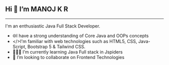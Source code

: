 ## Hi 👋 I’m **MANOJ K R** 
---
 I'm an enthusiastic Java Full Stack Developer.

 
- 🌐I have a strong understanding of Core Java and OOPs concepts
- </>I'm familiar with web technologies such as HTML5, CSS, Java-Script, Bootstrap 5 & Tailwind CSS.
- 👩🏻‍💻 I’m currently learning Java Full stack in Jspiders
- 👯 I’m looking to collaborate on Frontend Technologies
